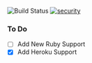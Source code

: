 ![Build Status](https://travis-ci.org/fdizile/point.svg)
[![security](https://hakiri.io/github/fdizile/point/master.svg)](https://hakiri.io/github/fdizile/point/master)

### To Do
- [ ] Add New Ruby Support
- [x] Add Heroku Support
